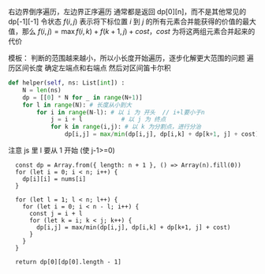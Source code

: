 右边界倒序遍历，左边界正序遍历
通常都是返回 dp[0][n]，而不是其他常见的 dp[-1][-1]
令状态 $f(i,j)$ 表示将下标位置 $i$ 到 $j$ 的所有元素合并能获得的价值的最大值，那么 $f(i,j)=\max{f(i,k)+f(k+1,j)+cost}$，$cost$ 为将这两组元素合并起来的代价

模板：
判断的范围越来越小，所以小长度开始遍历，逐步化解更大范围的问题
遍历区间长度 确定左端点和右端点
然后对区间笛卡尔积

```Python
def helper(self, ns: List[int]) :
    N = len(ns)
    dp = [[0] * N for _ in range(N+1)]
    for l in range(N): # 长度从小到大
        for i in range(N-l): # 以 i 为 开头  // i+l要小于n
            j = i + l           # 以 j 为 终点
            for k in range(i,j): # 以 k 为分割点，进行分治
                dp[i,j] = max/min(dp[i,j], dp[i,k] + dp[k+1, j] + cost)
```

注意 js 里 l 要从 1 开始 (使 j-1>=0)

```JS
  const dp = Array.from({ length: n + 1 }, () => Array(n).fill(0))
  for (let i = 0; i < n; i++) {
    dp[i][i] = nums[i]
  }

  for (let l = 1; l < n; l++) {
    for (let i = 0; i < n - l; i++) {
      const j = i + l
      for (let k = i; k < j; k++) {
        dp[i,j] = max/min(dp[i,j], dp[i,k] + dp[k+1, j] + cost)
      }
    }
  }

  return dp[0][dp[0].length - 1]
```
